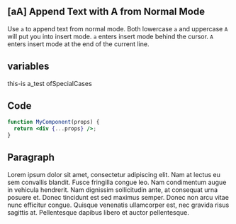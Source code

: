 ## [aA] Append Text with A from Normal Mode

Use `a` to append text from normal mode.
Both lowercase `a` and uppercase `A` will put you into insert mode.
`a` enters insert mode behind the cursor.
`A` enters insert mode at the end of the current line.

## variables

this-is a_test ofSpecialCases

## Code

```jsx
function MyComponent(props) {
  return <div {...props} />;
}
```

## Paragraph

Lorem ipsum dolor sit amet, consectetur adipiscing elit. Nam at lectus eu sem convallis blandit. Fusce fringilla congue leo. Nam condimentum augue in vehicula hendrerit. Nam dignissim sollicitudin ante, at consequat urna posuere et. Donec tincidunt est sed maximus semper. Donec non arcu vitae nunc efficitur congue. Quisque venenatis ullamcorper est, nec gravida risus sagittis at. Pellentesque dapibus libero et auctor pellentesque.
